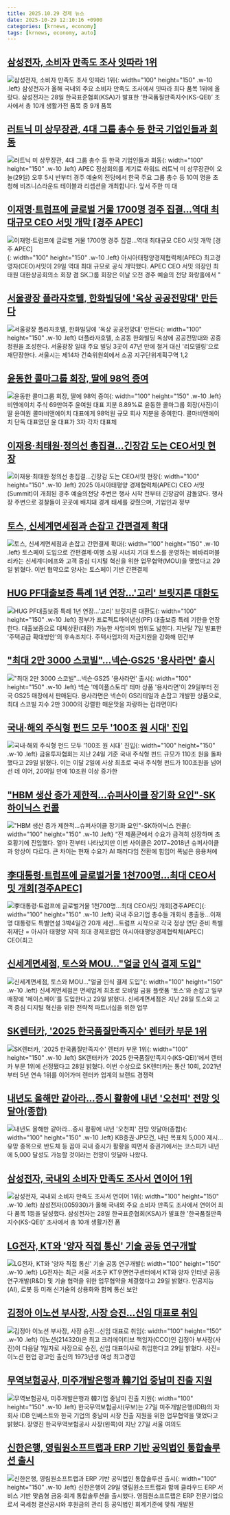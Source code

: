 ```yaml
---
title: 2025.10.29 경제 뉴스
date: 2025-10-29 12:10:16 +0900
categories: [krnews, economy]
tags: [krnews, economy, auto]
---
```

## [삼성전자, 소비자 만족도 조사 잇따라 1위](https://n.news.naver.com/mnews/article/082/0001351023)

![삼성전자, 소비자 만족도 조사 잇따라 1위](https://mimgnews.pstatic.net/image/origin/082/2025/10/29/1351023.jpg?type=nf220_150){: width="100" height="150" .w-10 .left}
삼성전자가 올해 국내외 주요 소비자 만족도 조사에서 잇따라 최다 품목 1위에 올랐다. 삼성전자는 28일 한국표준협회(KSA)가 발표한 ‘한국품질만족지수(KS-QEI)’ 조사에서 총 10개 생활가전 품목 중 9개 품목

## [러트닉 미 상무장관, 4대 그룹 총수 등 한국 기업인들과 회동](https://n.news.naver.com/mnews/article/056/0012055807)

![러트닉 미 상무장관, 4대 그룹 총수 등 한국 기업인들과 회동](https://mimgnews.pstatic.net/image/origin/056/2025/10/29/12055807.jpg?type=nf220_150){: width="100" height="150" .w-10 .left}
APEC 정상회의를 계기로 하워드 러트닉 미 상무장관이 오늘(29일) 오후 5시 반부터 경주 예술의 전당에서 한국 주요 그룹 총수 등 10여 명을 초청해 비즈니스라운드 테이블과 리셉션을 개최합니다. 앞서 주한 미 대

## [이재명·트럼프에 글로벌 거물 1700명 경주 집결…역대 최대규모 CEO 서밋 개막 [경주 APEC]](https://n.news.naver.com/mnews/article/014/0005426076)

![이재명·트럼프에 글로벌 거물 1700명 경주 집결…역대 최대규모 CEO 서밋 개막 [경주 APEC]](https://mimgnews.pstatic.net/image/origin/014/2025/10/29/5426076.jpg?type=nf220_150){: width="100" height="150" .w-10 .left}
아시아태평양경제협력체(APEC) 최고경영자(CEO)서밋이 29일 역대 최대 규모로 공식 개막했다. APEC CEO 서밋 의장인 최태원 대한상공회의소 회장 겸 SK그룹 회장은 이날 오전 경주 예술의 전당 화랑홀에서 "

## [서울광장 플라자호텔, 한화빌딩에 '옥상 공공전망대' 만든다](https://n.news.naver.com/mnews/article/008/0005269912)

![서울광장 플라자호텔, 한화빌딩에 '옥상 공공전망대' 만든다](https://mimgnews.pstatic.net/image/origin/008/2025/10/29/5269912.jpg?type=nf220_150){: width="100" height="150" .w-10 .left}
더플라자호텔, 소공동 한화빌딩 옥상에 공공전망대와 공중정원을 조성한다. 서울광장 일대 주요 빌딩 3곳이 47년 만에 철거 대신 '리모델링'으로 재단장한다. 서울시는 제14차 건축위원회에서 소공 지구단위계획구역 1,2

## [윤동한 콜마그룹 회장, 딸에 98억 증여](https://n.news.naver.com/mnews/article/009/0005580735)

![윤동한 콜마그룹 회장, 딸에 98억 증여](https://mimgnews.pstatic.net/image/origin/009/2025/10/28/5580735.jpg?type=nf220_150){: width="100" height="150" .w-10 .left}
비앤에이치 주식 69만여주 윤여원 대표 지분 8.89%로 윤동한 콜마그룹 회장(사진)이 딸 윤여원 콜마비앤에이치 대표에게 98억원 규모 회사 지분을 증여한다. 콜마비앤에이치 단독 대표였던 윤 대표가 3자 각자 대표체

## [이재용·최태원·정의선 총집결…긴장감 도는 CEO서밋 현장](https://n.news.naver.com/mnews/article/018/0006149940)

![이재용·최태원·정의선 총집결…긴장감 도는 CEO서밋 현장](https://mimgnews.pstatic.net/image/origin/018/2025/10/29/6149940.jpg?type=nf220_150){: width="100" height="150" .w-10 .left}
2025 아시아태평양 경제협력체(APEC) CEO 서밋(Summit)이 개최된 경주 예술의전당 주변은 행사 시작 전부터 긴장감이 감돌았다. 행사장 주변으로 경찰들이 곳곳에 배치돼 경계 태세를 갖췄으며, 기업인과 정부

## [토스, 신세계면세점과 손잡고 간편결제 확대](https://n.news.naver.com/mnews/article/001/0015707435)

![토스, 신세계면세점과 손잡고 간편결제 확대](https://mimgnews.pstatic.net/image/origin/001/2025/10/29/15707435.jpg?type=nf220_150){: width="100" height="150" .w-10 .left}
토스페이 도입으로 간편결제·여행 쇼핑 시너지 기대 토스를 운영하는 비바리퍼블리카는 신세계디에프와 고객 중심 디지털 혁신을 위한 업무협약(MOU)을 맺었다고 29일 밝혔다. 이번 협약으로 양사는 토스페이 기반 간편결제

## [HUG PF대출보증 특례 1년 연장…'고리' 브릿지론 대환도](https://n.news.naver.com/mnews/article/648/0000041183)

![HUG PF대출보증 특례 1년 연장…'고리' 브릿지론 대환도](https://mimgnews.pstatic.net/image/origin/648/2025/10/29/41183.jpg?type=nf220_150){: width="100" height="150" .w-10 .left}
정부가 프로젝트파이낸싱(PF) 대출보증 특례 기한을 연장한다. 대출보증으로 대체상환(대환) 가능한 사업비의 범위도 넓힌다. 지난달 7일 발표한 '주택공급 확대방안'의 후속조치다. 주택사업자의 자금지원을 강화해 민간부

## ["최대 2만 3000 스코빌"…넥슨·GS25 '용사라면' 출시](https://n.news.naver.com/mnews/article/031/0000975891)

!["최대 2만 3000 스코빌"…넥슨·GS25 '용사라면' 출시](https://mimgnews.pstatic.net/image/origin/031/2025/10/29/975891.jpg?type=nf220_150){: width="100" height="150" .w-10 .left}
넥슨 '메이플스토리' 테마 상품 '용사라면'이 29일부터 전국 GS25 매장에서 판매된다. 용사라면은 넥슨이 GS리테일과 손잡고 개발한 상품으로, 최대 스코빌 지수 2만 3000의 강렬한 매운맛을 자랑하는 컵라면이다

## [국내·해외 주식형 펀드 모두 '100조 원 시대' 진입](https://n.news.naver.com/mnews/article/014/0005426122)

![국내·해외 주식형 펀드 모두 '100조 원 시대' 진입](https://mimgnews.pstatic.net/image/origin/014/2025/10/29/5426122.jpg?type=nf220_150){: width="100" height="150" .w-10 .left}
금융투자협회는 지난 24일 기준 국내 주식형 펀드 규모가 110조 원을 돌파했다고 29일 밝혔다. 이는 이달 2일에 사상 최초로 국내 주식형 펀드가 100조원을 넘어선 데 이어, 20여일 만에 10조원 이상 증가한

## ["HBM 생산 증가 제한적…슈퍼사이클 장기화 요인"-SK하이닉스 컨콜](https://n.news.naver.com/mnews/article/018/0006149735)

!["HBM 생산 증가 제한적…슈퍼사이클 장기화 요인"-SK하이닉스 컨콜](https://mimgnews.pstatic.net/image/origin/018/2025/10/29/6149735.jpg?type=nf220_150){: width="100" height="150" .w-10 .left}
“전 제품군에서 수요가 급격히 성장하며 초호황기에 진입했다. 얼마 전부터 나타났지만 이번 사이클은 2017~2018년 슈퍼사이클과 양상이 다르다. 큰 차이는 현재 수요가 AI 패러다임 전환에 힘입어 폭넓은 응용처에

## [李대통령·트럼프에 글로벌거물 1천700명…최대 CEO서밋 개회[경주APEC]](https://n.news.naver.com/mnews/article/001/0015707560)

![李대통령·트럼프에 글로벌거물 1천700명…최대 CEO서밋 개회[경주APEC]](https://mimgnews.pstatic.net/image/origin/001/2025/10/29/15707560.jpg?type=nf220_150){: width="100" height="150" .w-10 .left}
국내 주요기업 총수들 개회식 총출동…이재명 대통령도 특별연설 3박4일간 20개 세션…트럼프 시작으로 각국 정상 연단 준비 특별취재단 = 아시아 태평양 지역 최대 경제포럼인 아시아태평양경제협력체(APEC) CEO(최고

## [신세계면세점, 토스와 MOU…"얼굴 인식 결제 도입"](https://n.news.naver.com/mnews/article/014/0005426063)

![신세계면세점, 토스와 MOU…"얼굴 인식 결제 도입"](https://mimgnews.pstatic.net/image/origin/014/2025/10/29/5426063.jpg?type=nf220_150){: width="100" height="150" .w-10 .left}
신세계면세점은 면세업계 최초로 모바일 금융 플랫폼 '토스'와 손잡고 일부 매장에 '페이스페이'를 도입한다고 29일 밝혔다. 신세계면세점은 지난 28일 토스와 고객 중심 디지털 혁신을 위한 전략적 파트너십을 위한 업무

## [SK렌터카, '2025 한국품질만족지수' 렌터카 부문 1위](https://n.news.naver.com/mnews/article/015/0005203023)

![SK렌터카, '2025 한국품질만족지수' 렌터카 부문 1위](https://mimgnews.pstatic.net/image/origin/015/2025/10/28/5203023.jpg?type=nf220_150){: width="100" height="150" .w-10 .left}
SK렌터카가 ‘2025 한국품질만족지수(KS-QEI)’에서 렌터카 부문 1위에 선정됐다고 28일 밝혔다. 이번 수상으로 SK렌터카는 통산 10회, 2021년부터 5년 연속 1위를 이어가며 렌터카 업계의 브랜드 경쟁력

## [내년도 올해만 같아라…증시 활황에 내년 '오천피' 전망 잇달아(종합)](https://n.news.naver.com/mnews/article/001/0015708005)

![내년도 올해만 같아라…증시 활황에 내년 '오천피' 전망 잇달아(종합)](https://mimgnews.pstatic.net/image/origin/001/2025/10/29/15708005.jpg?type=nf220_150){: width="100" height="150" .w-10 .left}
KB증권·JP모건, 내년 목표치 5,000 제시…유망 종목으로 반도체 등 꼽아 국내 증시가 활황을 띠면서 증권가에서는 코스피가 내년에 5,000 달성도 가능할 것이라는 전망이 잇달아 나왔다.

## [삼성전자, 국내외 소비자 만족도 조사서 연이어 1위](https://n.news.naver.com/mnews/article/011/0004549085)

![삼성전자, 국내외 소비자 만족도 조사서 연이어 1위](https://mimgnews.pstatic.net/image/origin/011/2025/10/29/4549085.jpg?type=nf220_150){: width="100" height="150" .w-10 .left}
삼성전자(005930)가 올해 국내외 주요 소비자 만족도 조사에서 연이어 최다 품목 1등을 달성했다. 삼성전자는 28일 한국표준협회(KSA)가 발표한 '한국품질만족지수(KS-QEI)' 조사에서 총 10개 생활가전 품

## [LG전자, KT와 '양자 직접 통신' 기술 공동 연구개발](https://n.news.naver.com/mnews/article/001/0015707689)

![LG전자, KT와 '양자 직접 통신' 기술 공동 연구개발](https://mimgnews.pstatic.net/image/origin/001/2025/10/29/15707689.jpg?type=nf220_150){: width="100" height="150" .w-10 .left}
LG전자는 최근 서울 서초구 KT우면연구센터에서 KT와 양자 인터넷 공동 연구개발(R&D) 및 기술 협력을 위한 업무협약을 체결했다고 29일 밝혔다. 인공지능(AI), 로봇 등 미래 신기술의 상용화와 함께 통신 보안

## [김정아 이노션 부사장, 사장 승진…신임 대표로 취임](https://n.news.naver.com/mnews/article/018/0006149813)

![김정아 이노션 부사장, 사장 승진…신임 대표로 취임](https://mimgnews.pstatic.net/image/origin/018/2025/10/29/6149813.jpg?type=nf220_150){: width="100" height="150" .w-10 .left}
이노션(214320)은 최고 크리에이티브 책임자(CCO)인 김정아 부사장(사진)이 다음달 1일자로 사장으로 승진, 신임 대표이사로 취임한다고 29일 밝혔다. 사진=이노션 현업 광고인 출신의 1973년생 여성 최고경영

## [무역보험공사, 미주개발은행과 韓기업 중남미 진출 지원](https://n.news.naver.com/mnews/article/018/0006149140)

![무역보험공사, 미주개발은행과 韓기업 중남미 진출 지원](https://mimgnews.pstatic.net/image/origin/018/2025/10/28/6149140.jpg?type=nf220_150){: width="100" height="150" .w-10 .left}
한국무역보험공사(무보)는 27일 미주개발은행(IDB)의 자회사 IDB 인베스트와 한국 기업의 중남미 시장 진출 지원을 위한 업무협약을 맺었다고 밝혔다. 장영진 한국무역보험공사 사장(왼쪽)이 지난 27일 서울 여의도

## [신한은행, 영림원소프트랩과 ERP 기반 공익법인 통합솔루션 출시](https://n.news.naver.com/mnews/article/018/0006149947)

![신한은행, 영림원소프트랩과 ERP 기반 공익법인 통합솔루션 출시](https://mimgnews.pstatic.net/image/origin/018/2025/10/29/6149947.jpg?type=nf220_150){: width="100" height="150" .w-10 .left}
신한은행이 29일 영림원소프트랩과 함께 클라우드 ERP 서비스 기반 맞춤형 금융·회계 통합솔루션을 출시했다. 영림원소프트랩은 ERP 전문기업으로서 국세청 결산공시와 후원금의 관리 등 공익법인 회계기준에 맞춰 개발된

